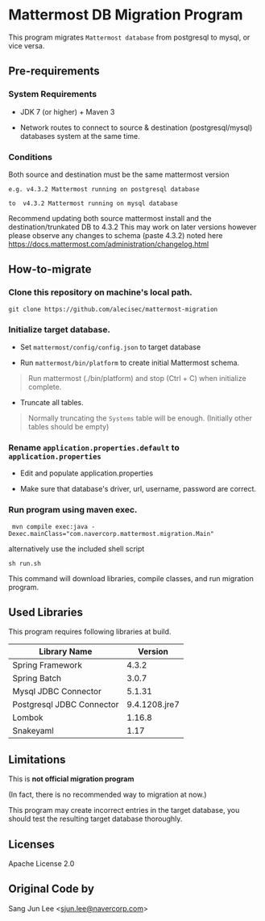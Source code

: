 # Mattermost DB Migration Program

This program migrates `Mattermost database` from postgresql to mysql, or vice versa.

## Pre-requirements

### System Requirements

* JDK 7 (or higher) + Maven 3

* Network routes to connect to source & destination (postgresql/mysql) databases system at the same time.

### Conditions

Both source and destination must be the same mattermost version
 
 ```
e.g. v4.3.2 Mattermost running on postgresql database
 
 to  v4.3.2 Mattermost running on mysql database
 ```
 
Recommend updating both source mattermost install and the destination/trunkated DB to 4.3.2
This may work on later versions however please observe any changes to schema (paste 4.3.2) noted here https://docs.mattermost.com/administration/changelog.html


## How-to-migrate

### Clone this repository on machine's local path.

`git clone https://github.com/alecisec/mattermost-migration`

### Initialize target database.

* Set `mattermost/config/config.json` to target database

* Run `mattermost/bin/platform` to create initial Mattermost schema.

> Run mattermost (./bin/platform) and stop (Ctrl + C) when initialize complete.

* Truncate all tables.

>Normally truncating the `Systems` table will be enough. (Initially other tables should be empty)

### Rename `application.properties.default` to `application.properties`

* Edit and populate application.properties

* Make sure that database's driver, url, username, password are correct.


### Run program using maven exec. 

```
 mvn compile exec:java -Dexec.mainClass="com.navercorp.mattermost.migration.Main"
```
alternatively use the included shell script

```
sh run.sh
```

This command will download libraries, compile classes, and run migration program.

## Used Libraries

This program requires following libraries at build.

|Library Name| Version|
|---|---|
|Spring Framework|4.3.2|
|Spring Batch|3.0.7|
|Mysql JDBC Connector|5.1.31|
|Postgresql JDBC Connector|9.4.1208.jre7|
|Lombok|1.16.8|
|Snakeyaml|1.17|


## Limitations

This is **not official migration program**

(In fact, there is no recommended way to migration at now.)

This program may create incorrect entries in the target database, you should test the resulting target database thoroughly.

## Licenses

Apache License 2.0

## Original Code by

Sang Jun Lee \<sjun.lee@navercorp.com\>
